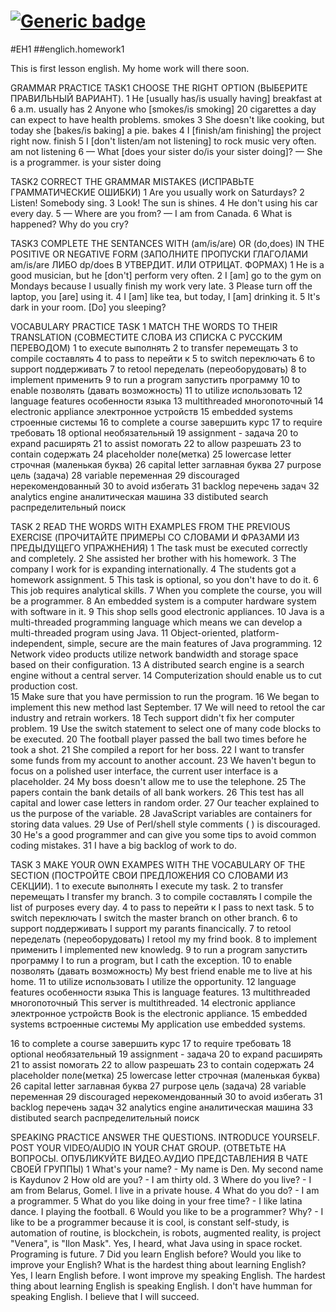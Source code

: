 # [![Generic badge](https://img.shields.io/badge/homework-ENGLISH-0008fa.svg)](https://moodle.jrr.by/)
#EH1
##englich.homework1

This is first lesson english.
My home work will there soon.

GRAMMAR PRACTICE
TASK1
CHOOSE THE RIGHT OPTION (ВЫБЕРИТЕ ПРАВИЛЬНЫЙ ВАРИАНТ).
1 He [usually has/is usually having] breakfast at 6 a.m.
usually has
2 Anyone who [smokes/is smoking] 20 cigarettes a day can expect to have health problems.
smokes
3 She doesn't like cooking, but today she [bakes/is baking] a pie.
bakes
4 I [finish/am finishing] the project right now.
finish
5 I [don't listen/am not listening] to rock music very often.
am not listening
6  — What [does your sister do/is your sister doing]? — She is a programmer.
is your sister doing

TASK2
CORRECT THE GRAMMAR MISTAKES (ИСПРАВЬТЕ ГРАММАТИЧЕСКИЕ ОШИБКИ)
1 Are you usually work on Saturdays?
2 Listen! Somebody sing.
3 Look! The sun is shines.
4 He don't using his car every day.
5 — Where are you from? — I am from Canada.
6 What is happened? Why do you cry?

TASK3
COMPLETE THE SENTANCES WITH (am/is/are) OR (do,does) IN THE POSITIVE OR NEGATIVE FORM (ЗАПОЛНИТЕ ПРОПУСКИ ГЛАГОЛАМИ am/is/are ЛИБО dp/does В УТВЕРДИТ. ИЛИ ОТРИЦАТ. ФОРМАХ)
1 He is a good musician, but he [don't] perform very often.
2 I [am] go to the gym on Mondays because I usually finish my work very late.
3 Please turn off the laptop, you [are] using it.
4 I [am] like tea, but today, I [am] drinking it.
5 It's dark in your room. [Do] you sleeping?

VOCABULARY PRACTICE
TASK 1
MATCH THE WORDS TO THEIR TRANSLATION (СОВМЕСТИТЕ СЛОВА ИЗ СПИСКА С РУССКИМ ПЕРЕВОДОМ)
1 to execute  выполнять
2 to transfer перемещать
3 to compile   составлять
4 to pass to перейти к
5 to switch переключать
6 to support поддерживать
7 to retool переделать (переоборудовать)
8 to implement применить
9 to run a program запустить программу
10 to enable позволять (давать возможность)
11 to utilize использовать
12 language features особенности языка
13 multithreaded многопоточный
14 electronic appliance электронное устройств
15 embedded systems строенные системы
16 to complete a course завершить курс
17 to require  требовать
18 optional необязательный
19 assignment - задача
20 to expand расширять
21 to assist помогать
22 to allow разрешать
23 to contain содержать
24 placeholder поле(метка)
25 lowercase letter строчная (маленькая буква)
26 capital letter  заглавная буква
27 purpose цель (задача)
28 variable переменная
29 discouraged нерекомендованный
30 to avoid избегать
31 backlog  перечень задач
32 analytics engine аналитическая машина
33 distibuted search  распределительный поиск

TASK 2
READ THE WORDS WITH EXAMPLES FROM THE PREVIOUS EXERCISE (ПРОЧИТАЙТЕ ПРИМЕРЫ СО СЛОВАМИ И ФРАЗАМИ ИЗ ПРЕДЫДУЩЕГО УПРАЖНЕНИЯ) 
1 The task must be executed correctly and completely. 
2 She assisted her brother with his homework. 
3 The company I work for is expanding internationally.
4 The students got a homework assignment.
5 This task is optional, so you don't have to do it. 
6 This job requires analytical skills.
7 When you complete the course, you will be a programmer. 
8 An embedded system is a computer hardware system with software in it.
9 This shop sells good electronic appliances. 
10 Java is a multi-threaded programming language which means we can develop a multi-threaded program using Java.
11 Object-oriented, platform-independent, simple, secure are the main features of Java programming. 
12 Network video products utilize network bandwidth and storage space based on their configuration. 
13  A distributed search engine is a search engine without a central server.
14 Computerization should enable us to cut production cost.  
15 Make sure that you have permission to run the program. 
16 We began to implement this new method last September.
17  We will need to retool the car industry and retrain workers. 
18 Tech support didn't fix her computer problem.
19 Use the switch statement to select one of many code blocks to be executed.
20 The football player passed the ball two times before he took a shot. 
21 She compiled a report for her boss. 
22  I want to transfer some funds from my account to another account.
23 We haven't begun to focus on a polished user interface, the current user interface is a placeholder.
24 My boss doesn't allow me to use the telephone.
25 The papers contain the bank details of all bank workers.
26 This test has all capital and lower case letters in random order.
27 Our teacher explained to us the purpose of the variable. 
28 JavaScript variables are containers for storing data values.
29 Use of Perl/shell style comments ( ) is discouraged.
30 He's a good programmer and can give you some tips to avoid common coding mistakes. 
31 I have a big backlog of work to do.

TASK 3
MAKE YOUR OWN EXAMPES WITH THE VOCABULARY OF THE SECTION (ПОСТРОЙТЕ СВОИ ПРЕДЛОЖЕНИЯ СО СЛОВАМИ ИЗ СЕКЦИИ). 
1 to execute  выполнять
I execute my task.
2 to transfer перемещать
I transfer my branch.
3 to compile   составлять
I compile the list of purposes every day.
4 to pass to перейти к
I pass to next task.
5 to switch переключать
I switch the master branch on other branch.
6 to support поддерживать
I support my parants financically.
7 to retool переделать (переоборудовать)
I retool my my frind book.
8 to implement применить
I implemented new knowledg.
9 to run a program запустить программу
I to run a program, but I cath the exception.
10 to enable позволять (давать возможность)
My best friend enable me to live at his home.
11 to utilize использовать
I utilize the opportunity.
12 language features особенности языка
This is language features.
13 multithreaded многопоточный
This server is multithreaded.
14 electronic appliance электронное устройств
Book is the electronic appliance.
15 embedded systems встроенные системы
My application use embedded systems.

16 to complete a course завершить курс
17 to require  требовать
18 optional необязательный
19 assignment - задача
20 to expand расширять
21 to assist помогать
22 to allow разрешать
23 to contain содержать
24 placeholder поле(метка)
25 lowercase letter строчная (маленькая буква)
26 capital letter  заглавная буква
27 purpose цель (задача)
28 variable переменная
29 discouraged нерекомендованный
30 to avoid избегать
31 backlog  перечень задач
32 analytics engine аналитическая машина
33 distibuted search  распределительный поиск

SPEAKING PRACTICE
ANSWER THE QUESTIONS. INTRODUCE YOURSELF. POST YOUR VIDEO/AUDIO IN YOUR CHAT GROUP. (ОТВЕТЬТЕ НА ВОПРОСЫ. ОПУБЛИКУЙТЕ ВИДЕО.АУДИО ПРЕДСТАВЛЕНИЯ В ЧАТЕ СВОЕЙ ГРУППЫ)
1 What's your name? - My name is Den. My second name is Kaydunov
2 How old are you? - I am thirty old.
3 Where do you live? - I am from Belarus, Gomel. I live in a private house.
4 What do you do? - I am a programmer.
5 What do you like doing in your free time? - I like latina dance. I playing the football.
6 Would you like to be a programmer? Why? - I like to be a programmer because it is cool, is 
constant self-study, is automation of routine, is blockchein, is robots, 
augmented reality, is project "Venera", is "Ilon Mask". Yes, I heard, what Java using in 
space rocket. Programing is future.
7 Did you learn English before? Would you like to improve your English? What is the hardest thing about learning English?
Yes, I learn English before. I wont improve my speaking English. The hardest thing about learning English is speaking English.
I don't have humman for speaking English. I believe that I will succeed.
